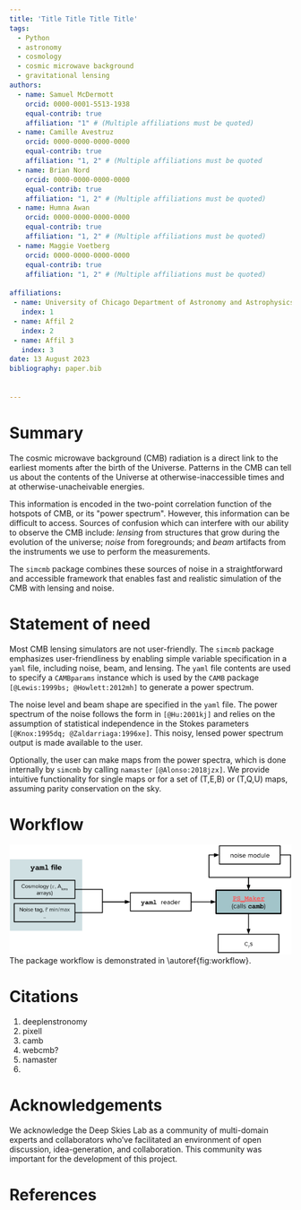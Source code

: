 ```yaml
---
title: 'Title Title Title Title'
tags:
  - Python
  - astronomy
  - cosmology
  - cosmic microwave background
  - gravitational lensing
authors:
  - name: Samuel McDermott
    orcid: 0000-0001-5513-1938
    equal-contrib: true
    affiliation: "1" # (Multiple affiliations must be quoted)
  - name: Camille Avestruz
    orcid: 0000-0000-0000-0000
    equal-contrib: true
    affiliation: "1, 2" # (Multiple affiliations must be quoted
  - name: Brian Nord
    orcid: 0000-0000-0000-0000
    equal-contrib: true
    affiliation: "1, 2" # (Multiple affiliations must be quoted)
  - name: Humna Awan
    orcid: 0000-0000-0000-0000
    equal-contrib: true
    affiliation: "1, 2" # (Multiple affiliations must be quoted)
  - name: Maggie Voetberg
    orcid: 0000-0000-0000-0000
    equal-contrib: true
    affiliation: "1, 2" # (Multiple affiliations must be quoted)

affiliations:
 - name: University of Chicago Department of Astronomy and Astrophysics
   index: 1
 - name: Affil 2
   index: 2
 - name: Affil 3
   index: 3
date: 13 August 2023
bibliography: paper.bib


---
```


[//]: # (based on: https://joss.theoj.org/papers/10.21105/joss.00388)

# Summary

[//]: # (1. Cosmic microwave background and lensing)
[//]: # (2. CAMB)
[//]: # (3. Fast, so that it can make lots and lots at multiple levels of fidelity.)
[//]: # (4. Useful for computational experiments with machine learning and SBI)
[//]: # (5. We create a simple interface for building simulations around camb and namaster.)

The cosmic microwave background (CMB) radiation is a direct link to the earliest moments after the birth of the Universe.
Patterns in the CMB can tell us about the contents of the Universe at otherwise-inaccessible times and at otherwise-unacheivable energies.

This information is encoded in the two-point correlation function of the hotspots of CMB, or its "power spectrum".
However, this information can be difficult to access.
Sources of confusion which can interfere with our ability to observe the CMB include: _lensing_ from structures that grow during the evolution of the universe; _noise_ from foregrounds; and _beam_ artifacts from the instruments we use to perform the measurements.

The `simcmb` package combines these sources of noise in a straightforward and accessible framework that enables fast and realistic simulation of the CMB with lensing and noise.


# Statement of need

[//]: # (1. Most CMB lensing simulators are not use-friendly and don't easily )
[//]: # (2. needed to study B-modes and the effects of additional physics, like different kinds of noise)
[//]: # (3. a bridge to more complex simulations and provides a benchmark for those more high-fidelity simulations)
[//]: # (4. How does this compare in middle level of detail with pixell and others)

Most CMB lensing simulators are not user-friendly.
The `simcmb` package emphasizes user-friendliness by enabling simple variable specification in a `yaml` file, including noise, beam, and lensing.
The `yaml` file contents are used to specify a `CAMBparams` instance which is used by the `CAMB` package `[@Lewis:1999bs; @Howlett:2012mh]` to generate a power spectrum.

The noise level and beam shape are specified in the `yaml` file.
The power spectrum of the noise follows the form in `[@Hu:2001kj]` and relies on the assumption of statistical independence in the Stokes parameters `[@Knox:1995dq; @Zaldarriaga:1996xe]`.
This noisy, lensed power spectrum output is made available to the user.

Optionally, the user can make maps from the power spectra, which is done internally by `simcmb` by calling `namaster` `[@Alonso:2018jzx]`.
We provide intuitive functionality for single maps or for a set of (T,E,B) or (T,Q,U) maps, assuming parity conservation on the sky.


# Workflow

![Example workflow for the `simcmb` package.\label{fig:workflow}](ex_workflow.png)
The package workflow is demonstrated in \autoref{fig:workflow}.


# Citations
1. deeplenstronomy
2. pixell
3. camb
4. webcmb?
5. namaster
6. 

# Acknowledgements

We acknowledge the Deep Skies Lab as a community of multi-domain experts and collaborators who’ve facilitated an environment of open discussion, idea-generation, and collaboration. This community was important for the development of this project.

# References
